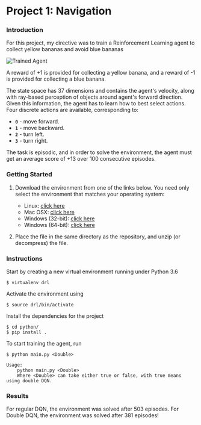 [//]: # (Image References)

[image1]: https://user-images.githubusercontent.com/10624937/42135619-d90f2f28-7d12-11e8-8823-82b970a54d7e.gif "Trained Agent"

# Project 1: Navigation

### Introduction

For this project, my directive was to train a Reinforcement Learning agent to collect yellow bananas and avoid blue bananas

![Trained Agent][image1]

A reward of +1 is provided for collecting a yellow banana, and a reward of -1 is provided for collecting a blue banana.

The state space has 37 dimensions and contains the agent's velocity, along with ray-based perception of objects around agent's forward direction.  Given this information, the agent has to learn how to best select actions.  Four discrete actions are available, corresponding to:
- **`0`** - move forward.
- **`1`** - move backward.
- **`2`** - turn left.
- **`3`** - turn right.

The task is episodic, and in order to solve the environment, the agent must get an average score of +13 over 100 consecutive episodes.

### Getting Started

1. Download the environment from one of the links below.  You need only select the environment that matches your operating system:
    - Linux: [click here](https://s3-us-west-1.amazonaws.com/udacity-drlnd/P1/Banana/Banana_Linux.zip)
    - Mac OSX: [click here](https://s3-us-west-1.amazonaws.com/udacity-drlnd/P1/Banana/Banana.app.zip)
    - Windows (32-bit): [click here](https://s3-us-west-1.amazonaws.com/udacity-drlnd/P1/Banana/Banana_Windows_x86.zip)
    - Windows (64-bit): [click here](https://s3-us-west-1.amazonaws.com/udacity-drlnd/P1/Banana/Banana_Windows_x86_64.zip)

2. Place the file in the same directory as the repository, and unzip (or decompress) the file. 

### Instructions

Start by creating a new virtual environment running under Python 3.6

```shell
$ virtualenv drl
```

Activate the environment using

```shell
$ source drl/bin/activate
```

Install the dependencies for the project

```shell
$ cd python/
$ pip install .
```

To start training the agent, run

```shell
$ python main.py <Double>

Usage: 
    python main.py <Double>
    Where <Double> can take either true or false, with true means using double DQN.
```

### Results
For regular DQN, the environment was solved after 503 episodes. For Double DQN, the environment was solved after 381 episodes!
